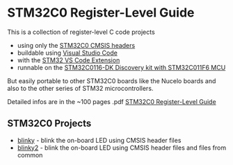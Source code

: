# STM32C0 Register-Level Guide

This is a collection of register-level C code projects 

- using only the [STM32C0 CMSIS headers](https://github.com/STMicroelectronics/STM32CubeC0/tree/main/Drivers/CMSIS) 
- buildable using [Visual Studio Code](https://code.visualstudio.com/)
- with the [STM32 VS Code Extension](https://marketplace.visualstudio.com/items?itemName=stmicroelectronics.stm32-vscode-extension)
- runnable on the [STM32C0116-DK Discovery kit with STM32C011F6 MCU](https://www.st.com/en/evaluation-tools/stm32c0116-dk.html)

But easily portable to other STM32C0 boards like the Nucelo boards and also to the other series of STM32 microcontrollers.

Detailed infos are in the ~100 pages .pdf [STM32C0 Register-Level Guide](docs/STM32C0%20Register-Level%20Guide.pdf)

## STM32C0 Projects

- [blinky](tree/main/blinky/) - blink the on-board LED using CMSIS header files
- [blinky2](tree/main/blinky2/) - blink the on-board LED using CMSIS header files and files from common

